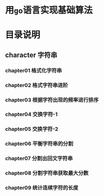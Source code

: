 # 用`go`语言实现基础算法

# 目录说明
## character 字符串
### chapter01 格式化字符串
### chapter02 格式字符串进阶
### chapter03 根据字符出现的频率进行排序
### chapter04 交换字符-1
### chapter05 交换字符-2
### chapter06 平衡字符串的分割
### chapter07 分割出回文字符串
### chapter08 分割字符串获取最大分数
### chapter09 统计连续字符的长度
